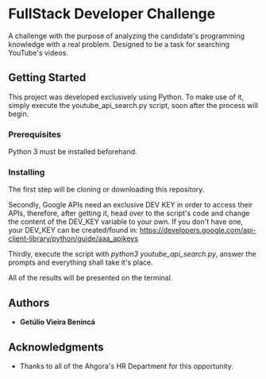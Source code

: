 # FullStack Developer Challenge

A challenge with the purpose of analyzing the candidate's programming knowledge with a real problem. Designed to be a task for searching YouTube's videos.

## Getting Started

This project was developed exclusively using Python. To make use of it, simply execute the youtube_api_search.py script, soon after the process will begin.

### Prerequisites

Python 3 must be installed beforehand.

### Installing

The first step will be cloning or downloading this repository.

Secondly, Google APIs need an exclusive DEV KEY in order to access their APIs, therefore, after getting it, head over to the script's code and change the content of the DEV_KEY variable to your own.
If you don't have one, your DEV_KEY can be created/found in: https://developers.google.com/api-client-library/python/guide/aaa_apikeys

Thirdly, execute the script with *python3 youtube_api_search.py*, answer the prompts and everything shall take it's place.

All of the results will be presented on the terminal.

## Authors

* **Getúlio Vieira Benincá**

## Acknowledgments

* Thanks to all of the Ahgora's HR Department for this opportunity.
